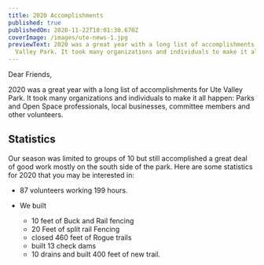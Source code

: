 ```yaml
---
title: 2020 Accomplishments
published: true
publishedOn: 2020-11-22T10:01:30.670Z
coverImage: /images/ute-news-1.jpg
previewText: 2020 was a great year with a long list of accomplishments for Ute
  Valley Park. It took many organizations and individuals to make it all happen.
---
```

Dear Friends,

2020 was a great year with a long list of accomplishments for Ute Valley Park. It took many organizations and individuals to make it all happen: Parks and Open Space professionals, local businesses, committee members and other volunteers.

## Statistics

Our season was limited to groups of 10 but still accomplished a great deal of good work mostly on the south side of the park. Here are some statistics for 2020 that you may be interested in:

* 87 volunteers working 199 hours.
* We built 

  * 10 feet of Buck and Rail fencing
  * 20 Feet of split rail Fencing
  * closed 460 feet of Rogue trails
  * built 13 check dams
  * 10 drains and built 400 feet of new trail.
